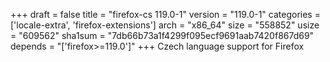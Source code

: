 +++
draft = false
title = "firefox-cs 119.0-1"
version = "119.0-1"
categories = ['locale-extra', 'firefox-extensions']
arch = "x86_64"
size = "558852"
usize = "609562"
sha1sum = "7db66b73a1f4299f095ecf9691aab7420f867d69"
depends = "['firefox>=119.0']"
+++
Czech language support for Firefox